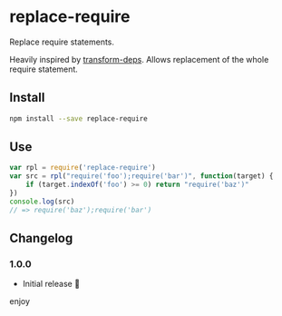 # replace-require

Replace require statements.

Heavily inspired by [transform-deps](https://github.com/tetsuo/transform-deps). Allows replacement of the whole require statement.

## Install

```sh
npm install --save replace-require
```

## Use

```js
var rpl = require('replace-require')
var src = rpl("require('foo');require('bar')", function(target) {
    if (target.indexOf('foo') >= 0) return "require('baz')" 
})
console.log(src)
// => require('baz');require('bar')
```

## Changelog

### 1.0.0

* Initial release :tada:

enjoy
